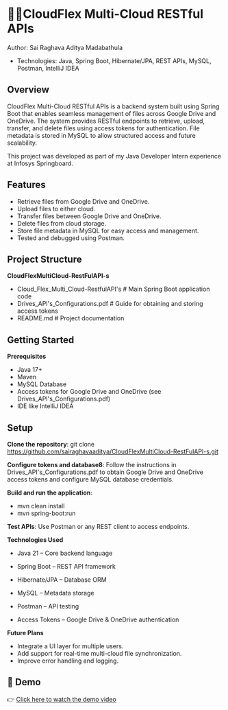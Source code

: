 # 🧑‍💻CloudFlex Multi-Cloud RESTful APIs
Author: Sai Raghava Aditya Madabathula
- Technologies: Java, Spring Boot, Hibernate/JPA, REST APIs, MySQL, Postman, IntelliJ IDEA

## Overview

CloudFlex Multi-Cloud RESTful APIs is a backend system built using Spring Boot that enables seamless management of files across Google Drive and OneDrive. The system provides RESTful endpoints to retrieve, upload, transfer, and delete files using access tokens for authentication. File metadata is stored in MySQL to allow structured access and future scalability.

This project was developed as part of my Java Developer Intern experience at Infosys Springboard.


## Features

- Retrieve files from Google Drive and OneDrive.
- Upload files to either cloud.
- Transfer files between Google Drive and OneDrive.
- Delete files from cloud storage.
- Store file metadata in MySQL for easy access and management.
- Tested and debugged using Postman.

## Project Structure

**CloudFlexMultiCloud-RestFulAPI-s**
- Cloud_Flex_Multi_Cloud-RestfulAPI's   # Main Spring Boot application code
- Drives_API's_Configurations.pdf       # Guide for obtaining and storing access tokens
- README.md                             # Project documentation

## Getting Started

**Prerequisites**
- Java 17+
- Maven
- MySQL Database
- Access tokens for Google Drive and OneDrive (see Drives_API's_Configurations.pdf)
- IDE like IntelliJ IDEA

## Setup

**Clone the repository**:
git clone https://github.com/sairaghavaaditya/CloudFlexMultiCloud-RestFulAPI-s.git


**Configure tokens and database8**:
Follow the instructions in Drives_API's_Configurations.pdf to obtain Google Drive and OneDrive access tokens and configure MySQL database credentials.

**Build and run the application**:

- mvn clean install
- mvn spring-boot:run


**Test APIs**:
Use Postman or any REST client to access endpoints.

**Technologies Used**

- Java 21 – Core backend language
- Spring Boot – REST API framework
- Hibernate/JPA – Database ORM
- MySQL – Metadata storage
- Postman – API testing

- Access Tokens – Google Drive & OneDrive authentication

**Future Plans**

- Integrate a UI layer for multiple users.
- Add support for real-time multi-cloud file synchronization.
- Improve error handling and logging.

## 🎥 Demo  

👉 [Click here to watch the demo video](https://drive.google.com/file/d/1B6HumTGgcbWf4KkUGxVVjhPNobk3hj3X/view?usp=drive_link)  

